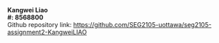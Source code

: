 **Kangwei Liao**  
**#: 8568800**  
Github repository link: https://github.com/SEG2105-uottawa/seg2105-assignment2-KangweiLIAO  